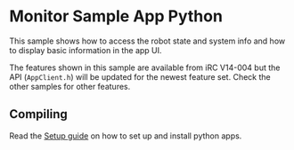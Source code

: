 # Monitor Sample App Python
This sample shows how to access the robot state and system info and how to display basic information in the app UI.

The features shown in this sample are available from iRC V14-004 but the API (```AppClient.h```) will be updated for the newest feature set. Check the other samples for other features.

## Compiling
Read the [Setup guide](../minimal_python/README.md) on how to set up and install python apps.
